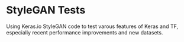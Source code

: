 # StyleGAN Tests

Using Keras.io StyleGAN code to test varous features of Keras and TF, especially
recent performance improvements and new datasets.

